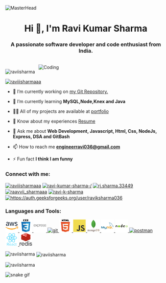 ![MasterHead](https://i1.wp.com/mir-s3-cdn-cf.behance.net/project_modules/1400/9bc27292880429.5e569ff84e4d0.gif)

<h1 align="center">Hi 👋, I'm Ravi Kumar Sharma</h1>
<h3 align="center">A passionate software developer and code enthusiast from India.</h3><br/>
<img align="right" alt="Coding" width="400" src="https://github.com/Xx-Ashutosh-xX/Xx-Ashutosh-xX/blob/master/assets/1936.gif">


<p align="left"> <img src="https://komarev.com/ghpvc/?username=raviisharma&label=Profile%20views&color=0e75b6&style=flat" alt="raviisharma" /> </p>

<p align="left"> <a href="https://twitter.com/raviiisharmaaa" target="blank"><img src="https://img.shields.io/twitter/follow/raviiisharmaaa?logo=twitter&style=for-the-badge" alt="raviiisharmaaa" /></a> </p>

- 🔭 I’m currently working on [my Git Repository.](https://github.com/RaviiSharma?tab=repositories)

- 🌱 I’m currently learning **MySQL,Node,Knex and Java**

- 👨‍💻 All of my projects are available at [portfolio](https://ravikumarsharma-portfolio.netlify.app/)

- 📄 Know about my experiences [Resume](https://drive.google.com/file/d/1kI6Md3-Ycft61QPG18Cdm4HX9mpBgNLq/view)

- 💬 Ask me about **Web Development, Javascript, Html, Css, NodeJs, Express, DSA and GitBash**

- 📫 How to reach me **engineerravi036@gmail.com**

- ⚡ Fun fact **I think I am funny**

<h3 align="left">Connect with me:</h3>
<p align="left">
<a href="https://twitter.com/raviiisharmaaa" target="blank"><img align="center" src="https://raw.githubusercontent.com/rahuldkjain/github-profile-readme-generator/master/src/images/icons/Social/twitter.svg" alt="raviiisharmaaa" height="30" width="40" /></a>
<a href="https://linkedin.com/in/ravi-kumar-sharma-/" target="blank"><img align="center" src="https://raw.githubusercontent.com/rahuldkjain/github-profile-readme-generator/master/src/images/icons/Social/linked-in-alt.svg" alt="ravi-kumar-sharma-/" height="30" width="40" /></a>
<a href="https://fb.com/rj.sharma.33449" target="blank"><img align="center" src="https://raw.githubusercontent.com/rahuldkjain/github-profile-readme-generator/master/src/images/icons/Social/facebook.svg" alt="rj.sharma.33449" height="30" width="40" /></a>
<a href="https://instagram.com/raavvii_sharmaaa" target="blank"><img align="center" src="https://raw.githubusercontent.com/rahuldkjain/github-profile-readme-generator/master/src/images/icons/Social/instagram.svg" alt="raavvii_sharmaaa" height="30" width="40" /></a>
<a href="https://www.leetcode.com/ravi-k-sharma" target="blank"><img align="center" src="https://raw.githubusercontent.com/rahuldkjain/github-profile-readme-generator/master/src/images/icons/Social/leet-code.svg" alt="ravi-k-sharma" height="30" width="40" /></a>
<a href="https://auth.geeksforgeeks.org/user/https://auth.geeksforgeeks.org/user/raviksharma036" target="blank"><img align="center" src="https://raw.githubusercontent.com/rahuldkjain/github-profile-readme-generator/master/src/images/icons/Social/geeks-for-geeks.svg" alt="https://auth.geeksforgeeks.org/user/raviksharma036" height="30" width="40" /></a>
</p>

<h3 align="left">Languages and Tools:</h3>
<p align="left"> <a href="https://aws.amazon.com" target="_blank" rel="noreferrer"> <img src="https://raw.githubusercontent.com/devicons/devicon/master/icons/amazonwebservices/amazonwebservices-original-wordmark.svg" alt="aws" width="40" height="40"/> </a> <a href="https://www.w3schools.com/css/" target="_blank" rel="noreferrer"> <img src="https://raw.githubusercontent.com/devicons/devicon/master/icons/css3/css3-original-wordmark.svg" alt="css3" width="40" height="40"/> </a> <a href="https://expressjs.com" target="_blank" rel="noreferrer"> <img src="https://raw.githubusercontent.com/devicons/devicon/master/icons/express/express-original-wordmark.svg" alt="express" width="40" height="40"/> </a> <a href="https://git-scm.com/" target="_blank" rel="noreferrer"> <img src="https://www.vectorlogo.zone/logos/git-scm/git-scm-icon.svg" alt="git" width="40" height="40"/> </a> <a href="https://www.w3.org/html/" target="_blank" rel="noreferrer"> <img src="https://raw.githubusercontent.com/devicons/devicon/master/icons/html5/html5-original-wordmark.svg" alt="html5" width="40" height="40"/> </a> <a href="https://developer.mozilla.org/en-US/docs/Web/JavaScript" target="_blank" rel="noreferrer"> <img src="https://raw.githubusercontent.com/devicons/devicon/master/icons/javascript/javascript-original.svg" alt="javascript" width="40" height="40"/> </a> <a href="https://www.mongodb.com/" target="_blank" rel="noreferrer"> <img src="https://raw.githubusercontent.com/devicons/devicon/master/icons/mongodb/mongodb-original-wordmark.svg" alt="mongodb" width="40" height="40"/> </a> <a href="https://www.mysql.com/" target="_blank" rel="noreferrer"> <img src="https://raw.githubusercontent.com/devicons/devicon/master/icons/mysql/mysql-original-wordmark.svg" alt="mysql" width="40" height="40"/> </a> <a href="https://nodejs.org" target="_blank" rel="noreferrer"> <img src="https://raw.githubusercontent.com/devicons/devicon/master/icons/nodejs/nodejs-original-wordmark.svg" alt="nodejs" width="40" height="40"/> </a> <a href="https://postman.com" target="_blank" rel="noreferrer"> <img src="https://www.vectorlogo.zone/logos/getpostman/getpostman-icon.svg" alt="postman" width="40" height="40"/> </a> <a href="https://reactjs.org/" target="_blank" rel="noreferrer"> <img src="https://raw.githubusercontent.com/devicons/devicon/master/icons/react/react-original-wordmark.svg" alt="react" width="40" height="40"/> </a> <a href="https://redis.io" target="_blank" rel="noreferrer"> <img src="https://raw.githubusercontent.com/devicons/devicon/master/icons/redis/redis-original-wordmark.svg" alt="redis" width="40" height="40"/> </a> </p>

<p><img align="left" src="https://github-readme-stats.vercel.app/api/top-langs?username=raviisharma&show_icons=true&locale=en&layout=compact" alt="raviisharma" /></p>

<p>&nbsp;<img align="center" src="https://github-readme-stats.vercel.app/api?username=raviisharma&show_icons=true&locale=en" alt="raviisharma" /></p>

<p><img align="center" src="https://github-readme-streak-stats.herokuapp.com/?user=raviisharma&" alt="raviisharma" /></p>

![snake gif](https://github.com/RaviiSharma/RaviiSharma/blob/output/github-contribution-grid-snake.gif)
